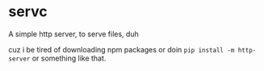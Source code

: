 # servc

A simple http server, to serve files, duh

cuz i be tired of downloading npm packages or doin `pip install -m http-server`
or something like that.
